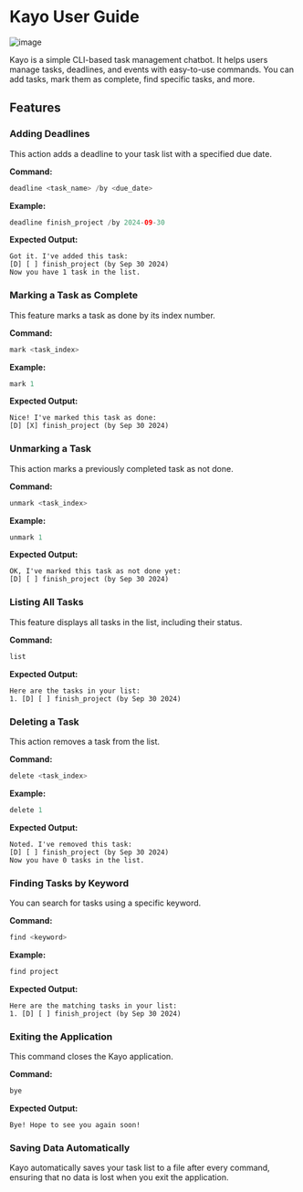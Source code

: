 # Kayo User Guide

![image](https://github.com/user-attachments/assets/4eec7f28-1758-4f15-a0dd-755dd7f0fc55)


Kayo is a simple CLI-based task management chatbot. It helps users manage tasks, deadlines, and events with easy-to-use commands. You can add tasks, mark them as complete, find specific tasks, and more.

## Features

### Adding Deadlines

This action adds a deadline to your task list with a specified due date.

**Command:**

```java
deadline <task_name> /by <due_date>
```

**Example:**

```java
deadline finish_project /by 2024-09-30
```

**Expected Output:**

```
Got it. I've added this task: 
[D] [ ] finish_project (by Sep 30 2024)
Now you have 1 task in the list.
```

### Marking a Task as Complete

This feature marks a task as done by its index number.

**Command:**

```java
mark <task_index>
```

**Example:**

```java
mark 1
```

**Expected Output:**

```
Nice! I've marked this task as done: 
[D] [X] finish_project (by Sep 30 2024)
```

### Unmarking a Task

This action marks a previously completed task as not done.

**Command:**

```java
unmark <task_index>
```

**Example:**

```java
unmark 1
```

**Expected Output:**

```
OK, I've marked this task as not done yet: 
[D] [ ] finish_project (by Sep 30 2024)
```

### Listing All Tasks

This feature displays all tasks in the list, including their status.

**Command:**

```java
list
```

**Expected Output:**

```
Here are the tasks in your list:
1. [D] [ ] finish_project (by Sep 30 2024)
```

### Deleting a Task

This action removes a task from the list.

**Command:**

```java
delete <task_index>
```

**Example:**

```java
delete 1
```

**Expected Output:**

```
Noted. I've removed this task: 
[D] [ ] finish_project (by Sep 30 2024)
Now you have 0 tasks in the list.
```

### Finding Tasks by Keyword

You can search for tasks using a specific keyword.

**Command:**

```java
find <keyword>
```

**Example:**

```java
find project
```

**Expected Output:**

```
Here are the matching tasks in your list:
1. [D] [ ] finish_project (by Sep 30 2024)
```

### Exiting the Application

This command closes the Kayo application.

**Command:**

```java
bye
```

**Expected Output:**

```
Bye! Hope to see you again soon!
```

### Saving Data Automatically

Kayo automatically saves your task list to a file after every command, ensuring that no data is lost when you exit the application.
